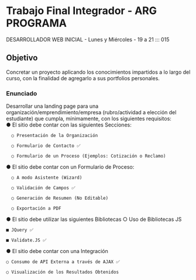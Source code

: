 # Trabajo Final Integrador - ARG PROGRAMA 
  DESARROLLADOR WEB INICIAL - Lunes y Miércoles - 19 a 21 ::: 015
## Objetivo
Concretar un proyecto aplicando los conocimientos impartidos a lo largo del curso, con la finalidad de agregarlo a sus portfolios personales.
  
### Enunciado
Desarrollar una landing page para una organización/emprendimiento/empresa (rubro/actividad a elección del estudiante) que cumpla, mínimamente, con los siguientes
requisitos:<br>
● El sitio debe contar con las siguientes Secciones:
  
      ○ Presentación de la Organización 

      ○ Formulario de Contacto ✅

      ○ Formulario de un Proceso (Ejemplos: Cotización o Reclamo)
  
● El sitio debe contar con un Formulario de Proceso:

      ○ A modo Asistente (Wizard)

      ○ Validación de Campos ✅

      ○ Generación de Resumen (No Editable)

      ○ Exportación a PDF

● El sitio debe utilizar las siguientes Bibliotecas ○ Uso de Bibliotecas JS

    ■ JQuery ✅

    ■ Validate.JS ✅

● El sitio debe contar con una Integración

    ○ Consumo de API Externa a través de AJAX ✅

    ○ Visualización de los Resultados Obtenidos

